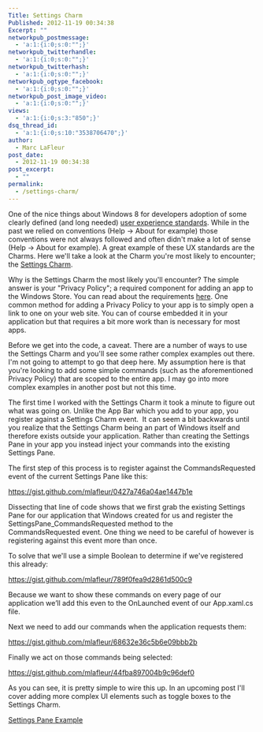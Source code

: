 ```yaml
---
Title: Settings Charm
Published: 2012-11-19 00:34:38
Excerpt: ""
networkpub_postmessage:
  - 'a:1:{i:0;s:0:"";}'
networkpub_twitterhandle:
  - 'a:1:{i:0;s:0:"";}'
networkpub_twitterhash:
  - 'a:1:{i:0;s:0:"";}'
networkpub_ogtype_facebook:
  - 'a:1:{i:0;s:0:"";}'
networkpub_post_image_video:
  - 'a:1:{i:0;s:0:"";}'
views:
  - 'a:1:{i:0;s:3:"850";}'
dsq_thread_id:
  - 'a:1:{i:0;s:10:"3538706470";}'
author:
  - Marc LaFleur
post_date:
  - 2012-11-19 00:34:38
post_excerpt:
  - ""
permalink:
  - /settings-charm/
---
```

One of the nice things about Windows 8 for developers adoption of some clearly defined (and long needed) <a href="http://msdn.microsoft.com/en-us/library/windows/apps/hh779072.aspx" target="_blank">user experience standards</a>. While in the past we relied on conventions (Help -&gt; About for example) those conventions were not always followed and often didn't make a lot of sense (Help -&gt; About for example). A great example of these UX standards are the Charms. Here we'll take a look at the Charm you're most likely to encounter; the <a href="http://msdn.microsoft.com/en-us/library/windows/apps/Hh770544.aspx" target="_blank">Settings Charm</a>.

Why is the Settings Charm the most likely you'll encounter? The simple answer is your "Privacy Policy"; a required component for adding an app to the Windows Store. You can read about the requirements <a href="http://msdn.microsoft.com/en-us/library/windows/apps/hh694083.aspx" target="_blank">here</a>. One common method for adding a Privacy Policy to your app is to simply open a link to one on your web site. You can of course embedded it in your application but that requires a bit more work than is necessary for most apps.

Before we get into the code, a caveat. There are a number of ways to use the Settings Charm and you'll see some rather complex examples out there. I'm not going to attempt to go that deep here. My assumption here is that you're looking to add some simple commands (such as the aforementioned Privacy Policy) that are scoped to the entire app. I may go into more complex examples in another post but not this time.

The first time I worked with the Settings Charm it took a minute to figure out what was going on. Unlike the App Bar which you add to your app, you register against a Settings Charm event.  It can seem a bit backwards until you realize that the Settings Charm being an part of Windows itself and therefore exists outside your application. Rather than creating the Settings Pane in your app you instead inject your commands into the existing Settings Pane.

The first step of this process is to register against the CommandsRequested event of the current Settings Pane like this:

https://gist.github.com/mlafleur/0427a746a04ae1447b1e

Dissecting that line of code shows that we first grab the existing Settings Pane for our application that Windows created for us and register the SettingsPane_CommandsRequested method to the CommandsRequested event. One thing we need to be careful of however is registering against this event more than once.

To solve that we'll use a simple Boolean to determine if we've registered this already:

https://gist.github.com/mlafleur/789f0fea9d2861d500c9

Because we want to show these commands on every page of our application we’ll add this even to the OnLaunched event of our App.xaml.cs file.

Next we need to add our commands when the application requests them:

https://gist.github.com/mlafleur/68632e36c5b6e09bbb2b

Finally we act on those commands being selected:

https://gist.github.com/mlafleur/44fba897004b9c96def0

As you can see, it is pretty simple to wire this up. In an upcoming post I'll cover adding more complex UI elements such as toggle boxes to the Settings Charm.

<a href="http://massivescale.azurewebsites.net/wp-content/uploads/2012/11/SettingsPaneExample_2012-11-19-00-27-49Z1.zip">Settings Pane Example</a>